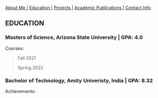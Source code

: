[About Me |](/index.md) 
[ Education |](/edu.md)
[ Projects |](/projects.md)
[ Academic Publications |](/publications.md)
[ Contact Info](/contact.md)

## EDUCATION

### Masters of Science, Arizona State University | GPA: 4.0

Courses: 
>Fall 2021

>Spring 2022


### Bachelor of Technology, Amity Univeristy, India | GPA: 8.32

Achievements:
> 
